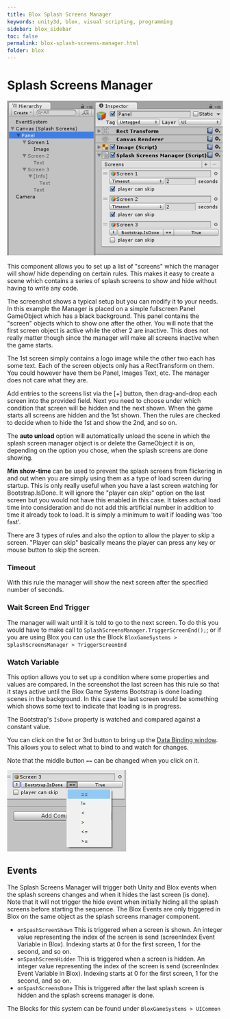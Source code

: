```yaml
---
title: Blox Splash Screens Manager
keywords: unity3d, blox, visual scripting, programming
sidebar: blox_sidebar
toc: false
permalink: blox-splash-screens-manager.html
folder: blox
---
```


Splash Screens Manager
======================

![](img/blox/24.png)

This component allows you to set up a list of "screens" which the manager will show/ hide depending on certain rules. This makes it easy to create a scene which contains a series of splash screens to show and hide without having to write any code.

The screenshot shows a typical setup but you can modify it to your needs. In this example the Manager is placed on a simple fullscreen Panel GameObject which has a black background. This panel contains the "screen" objects which to show one after the other. You will note that the first screen object is active while the other 2 are inactive. This does not really matter though since the manager will make all screens inactive when the game starts.

The 1st screen simply contains a logo image while the other two each has some text. Each of the screen objects only has a RectTransform on them. You could however have them be Panel, Images Text, etc. The manager does not care what they are. 

Add entries to the screens list via the [+] button, then drag-and-drop each screen into the provided field. Next you need to choose under which condition that screen will be hidden and the next shown. When the game starts all screens are hidden and the 1st shown. Then the rules are checked to decide when to hide the 1st and show the 2nd, and so on.

The **auto unload** option will automatically unload the scene in which the splash screen manager object is or delete the GameObject it is on, depending on the option you chose, when the splash screens are done showing.

**Min show-time** can be used to prevent the splash screens from flickering in and out when you are simply using them as a type of load screen during startup. This is only really useful when you have a last screen watching for Bootstrap.IsDone. It will ignore the "player can skip" option on the last screen but you would not have this enabled in this case. It takes actual load time into consideration and do not add this artificial number in addition to time it already took to load. It is simply a minimum to wait if loading was 'too fast'.

There are 3 types of rules and also the option to allow the player to skip a screen. "Player can skip" basically means the player can press any key or mouse button to skip the screen.

### Timeout

With this rule the manager will show the next screen after the specified number of seconds.

### Wait Screen End Trigger

The manager will wait until it is told to go to the next screen. To do this you would have to make call to `SplashScreensManager.TriggerScreenEnd();`; or if you are using Blox you can use the Block `BloxGameSystems > SplashScreensManager > TriggerScreenEnd`

### Watch Variable

This option allows you to set up a condition where some properties and values are compared. In the screenshot the last screen has this rule so that it stays active until the Blox Game Systems Bootstrap is done loading scenes in the background. In this case the last screen would be something which shows some text to indicate that loading is in progress.

The Bootstrap's `IsDone` property is watched and compared against a constant value.

You can click on the 1st or 3rd button to bring up the [Data Binding window](blox-databinding.html). This allows you to select what to bind to and watch for changes.

Note that the middle button `==` can be changed when you click on it.

![](img/blox/25.png)

Events
------

The Splash Screens Manager will trigger both Unity and Blox events when the splash screens changes and when it hides the last screen (is done). Note that it will not trigger the hide event when initially hiding all the splash screens before starting the sequence. The Blox Events are only triggered in Blox on the same object as the splash screens manager component.

- `onSpashScreenShown` This is triggered when a screen is shown. An integer value representing the index of the screen is send (screenIndex Event Variable in Blox). Indexing starts at 0 for the first screen, 1 for the second, and so on.
- `onSpashScreenHidden` This is triggered when a screen is hidden. An integer value representing the index of the screen is send (screenIndex Event Variable in Blox). Indexing starts at 0 for the first screen, 1 for the second, and so on.
- `onSpashScreensDone` This is triggered after the last splash screen is hidden and the splash screens manager is done.

The Blocks for this system can be found under `BloxGameSystems > UICommon`


